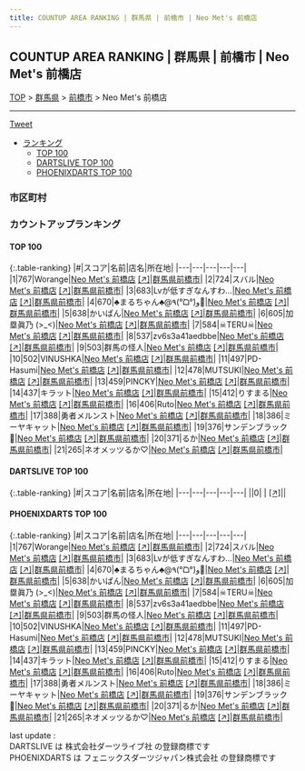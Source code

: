 ```yaml
---
title: COUNTUP AREA RANKING | 群馬県 | 前橋市 | Neo Met's 前橋店
---
```

## COUNTUP AREA RANKING | 群馬県 | 前橋市 | Neo Met's 前橋店

[TOP](/darts/rank/) > [群馬県](/darts/rank/群馬県/) > [前橋市](/darts/rank/群馬県/前橋市/) > Neo Met's 前橋店

___

<a href="https://twitter.com/share?ref_src=twsrc%5Etfw" data-text="COUNTUP AREA RANKING | 群馬県前橋市Neo Met's 前橋店" class="twitter-share-button" data-hashtags="DARTSLIVE,PHOENIXDARTS,darts,ダーツ" data-show-count="false">Tweet</a>

* [ランキング](#カウントアップランキング)
    * [TOP 100](#top-100)
    * [DARTSLIVE TOP 100](#dartslive-top-100)
    * [PHOENIXDARTS TOP 100](#phoenixdarts-top-100)

### 市区町村

<ul>

</ul>

### カウントアップランキング

#### TOP 100



{:.table-ranking}
|#|スコア|名前|店名|所在地|
|---|---|---|---|---|
|1|767|<span class="rank-name-pd">Worange</span>|<a href="/darts/rank/shops/83207.html">Neo Met's 前橋店</a> <a href="https://vs.phoenixdarts.com/jp/shop/shopDetailInfo/s_83207?s_seq=83207">[↗]</a>|<a href="/darts/rank/群馬県/前橋市">群馬県前橋市</a>|
|2|724|<span class="rank-name-pd">スバル</span>|<a href="/darts/rank/shops/83207.html">Neo Met's 前橋店</a> <a href="https://vs.phoenixdarts.com/jp/shop/shopDetailInfo/s_83207?s_seq=83207">[↗]</a>|<a href="/darts/rank/群馬県/前橋市">群馬県前橋市</a>|
|3|683|<span class="rank-name-pd">Lvが低すぎなんすわ…</span>|<a href="/darts/rank/shops/83207.html">Neo Met's 前橋店</a> <a href="https://vs.phoenixdarts.com/jp/shop/shopDetailInfo/s_83207?s_seq=83207">[↗]</a>|<a href="/darts/rank/群馬県/前橋市">群馬県前橋市</a>|
|4|670|<span class="rank-name-pd">♣️まるちゃん♣️@٩(°̀ᗝ°́)و🦋</span>|<a href="/darts/rank/shops/83207.html">Neo Met's 前橋店</a> <a href="https://vs.phoenixdarts.com/jp/shop/shopDetailInfo/s_83207?s_seq=83207">[↗]</a>|<a href="/darts/rank/群馬県/前橋市">群馬県前橋市</a>|
|5|638|<span class="rank-name-pd">かいぱん</span>|<a href="/darts/rank/shops/83207.html">Neo Met's 前橋店</a> <a href="https://vs.phoenixdarts.com/jp/shop/shopDetailInfo/s_83207?s_seq=83207">[↗]</a>|<a href="/darts/rank/群馬県/前橋市">群馬県前橋市</a>|
|6|605|<span class="rank-name-pd">加塁眞乃 (&gt;_&lt;)</span>|<a href="/darts/rank/shops/83207.html">Neo Met's 前橋店</a> <a href="https://vs.phoenixdarts.com/jp/shop/shopDetailInfo/s_83207?s_seq=83207">[↗]</a>|<a href="/darts/rank/群馬県/前橋市">群馬県前橋市</a>|
|7|584|<span class="rank-name-pd">☠TERU☠</span>|<a href="/darts/rank/shops/83207.html">Neo Met's 前橋店</a> <a href="https://vs.phoenixdarts.com/jp/shop/shopDetailInfo/s_83207?s_seq=83207">[↗]</a>|<a href="/darts/rank/群馬県/前橋市">群馬県前橋市</a>|
|8|537|<span class="rank-name-pd">zv6s3a41aedbbe</span>|<a href="/darts/rank/shops/83207.html">Neo Met's 前橋店</a> <a href="https://vs.phoenixdarts.com/jp/shop/shopDetailInfo/s_83207?s_seq=83207">[↗]</a>|<a href="/darts/rank/群馬県/前橋市">群馬県前橋市</a>|
|9|503|<span class="rank-name-pd">群馬の怪人</span>|<a href="/darts/rank/shops/83207.html">Neo Met's 前橋店</a> <a href="https://vs.phoenixdarts.com/jp/shop/shopDetailInfo/s_83207?s_seq=83207">[↗]</a>|<a href="/darts/rank/群馬県/前橋市">群馬県前橋市</a>|
|10|502|<span class="rank-name-pd">VINUSHKA</span>|<a href="/darts/rank/shops/83207.html">Neo Met's 前橋店</a> <a href="https://vs.phoenixdarts.com/jp/shop/shopDetailInfo/s_83207?s_seq=83207">[↗]</a>|<a href="/darts/rank/群馬県/前橋市">群馬県前橋市</a>|
|11|497|<span class="rank-name-pd">PD-Hasumi</span>|<a href="/darts/rank/shops/83207.html">Neo Met's 前橋店</a> <a href="https://vs.phoenixdarts.com/jp/shop/shopDetailInfo/s_83207?s_seq=83207">[↗]</a>|<a href="/darts/rank/群馬県/前橋市">群馬県前橋市</a>|
|12|478|<span class="rank-name-pd">MUTSUKI</span>|<a href="/darts/rank/shops/83207.html">Neo Met's 前橋店</a> <a href="https://vs.phoenixdarts.com/jp/shop/shopDetailInfo/s_83207?s_seq=83207">[↗]</a>|<a href="/darts/rank/群馬県/前橋市">群馬県前橋市</a>|
|13|459|<span class="rank-name-pd">PINCKY</span>|<a href="/darts/rank/shops/83207.html">Neo Met's 前橋店</a> <a href="https://vs.phoenixdarts.com/jp/shop/shopDetailInfo/s_83207?s_seq=83207">[↗]</a>|<a href="/darts/rank/群馬県/前橋市">群馬県前橋市</a>|
|14|437|<span class="rank-name-pd">キラット</span>|<a href="/darts/rank/shops/83207.html">Neo Met's 前橋店</a> <a href="https://vs.phoenixdarts.com/jp/shop/shopDetailInfo/s_83207?s_seq=83207">[↗]</a>|<a href="/darts/rank/群馬県/前橋市">群馬県前橋市</a>|
|15|412|<span class="rank-name-pd">りすまる</span>|<a href="/darts/rank/shops/83207.html">Neo Met's 前橋店</a> <a href="https://vs.phoenixdarts.com/jp/shop/shopDetailInfo/s_83207?s_seq=83207">[↗]</a>|<a href="/darts/rank/群馬県/前橋市">群馬県前橋市</a>|
|16|406|<span class="rank-name-pd">Ruto</span>|<a href="/darts/rank/shops/83207.html">Neo Met's 前橋店</a> <a href="https://vs.phoenixdarts.com/jp/shop/shopDetailInfo/s_83207?s_seq=83207">[↗]</a>|<a href="/darts/rank/群馬県/前橋市">群馬県前橋市</a>|
|17|388|<span class="rank-name-pd">勇者メルンスト</span>|<a href="/darts/rank/shops/83207.html">Neo Met's 前橋店</a> <a href="https://vs.phoenixdarts.com/jp/shop/shopDetailInfo/s_83207?s_seq=83207">[↗]</a>|<a href="/darts/rank/群馬県/前橋市">群馬県前橋市</a>|
|18|386|<span class="rank-name-pd">ミーヤキャット</span>|<a href="/darts/rank/shops/83207.html">Neo Met's 前橋店</a> <a href="https://vs.phoenixdarts.com/jp/shop/shopDetailInfo/s_83207?s_seq=83207">[↗]</a>|<a href="/darts/rank/群馬県/前橋市">群馬県前橋市</a>|
|19|376|<span class="rank-name-pd">サンデンブラック🐴</span>|<a href="/darts/rank/shops/83207.html">Neo Met's 前橋店</a> <a href="https://vs.phoenixdarts.com/jp/shop/shopDetailInfo/s_83207?s_seq=83207">[↗]</a>|<a href="/darts/rank/群馬県/前橋市">群馬県前橋市</a>|
|20|371|<span class="rank-name-pd">るか</span>|<a href="/darts/rank/shops/83207.html">Neo Met's 前橋店</a> <a href="https://vs.phoenixdarts.com/jp/shop/shopDetailInfo/s_83207?s_seq=83207">[↗]</a>|<a href="/darts/rank/群馬県/前橋市">群馬県前橋市</a>|
|21|265|<span class="rank-name-pd">ネオメッツるか♡</span>|<a href="/darts/rank/shops/83207.html">Neo Met's 前橋店</a> <a href="https://vs.phoenixdarts.com/jp/shop/shopDetailInfo/s_83207?s_seq=83207">[↗]</a>|<a href="/darts/rank/群馬県/前橋市">群馬県前橋市</a>|


#### DARTSLIVE TOP 100



{:.table-ranking}
|#|スコア|名前|店名|所在地|
|---|---|---|---|---|
||0|<span class="rank-name-dl"> </span>|<a href="/darts/rank/shops/.html"></a> <a href="">[↗]</a>|<a href="/darts/rank//"></a>|


#### PHOENIXDARTS TOP 100



{:.table-ranking}
|#|スコア|名前|店名|所在地|
|---|---|---|---|---|
|1|767|<span class="rank-name-pd">Worange</span>|<a href="/darts/rank/shops/83207.html">Neo Met's 前橋店</a> <a href="https://vs.phoenixdarts.com/jp/shop/shopDetailInfo/s_83207?s_seq=83207">[↗]</a>|<a href="/darts/rank/群馬県/前橋市">群馬県前橋市</a>|
|2|724|<span class="rank-name-pd">スバル</span>|<a href="/darts/rank/shops/83207.html">Neo Met's 前橋店</a> <a href="https://vs.phoenixdarts.com/jp/shop/shopDetailInfo/s_83207?s_seq=83207">[↗]</a>|<a href="/darts/rank/群馬県/前橋市">群馬県前橋市</a>|
|3|683|<span class="rank-name-pd">Lvが低すぎなんすわ…</span>|<a href="/darts/rank/shops/83207.html">Neo Met's 前橋店</a> <a href="https://vs.phoenixdarts.com/jp/shop/shopDetailInfo/s_83207?s_seq=83207">[↗]</a>|<a href="/darts/rank/群馬県/前橋市">群馬県前橋市</a>|
|4|670|<span class="rank-name-pd">♣️まるちゃん♣️@٩(°̀ᗝ°́)و🦋</span>|<a href="/darts/rank/shops/83207.html">Neo Met's 前橋店</a> <a href="https://vs.phoenixdarts.com/jp/shop/shopDetailInfo/s_83207?s_seq=83207">[↗]</a>|<a href="/darts/rank/群馬県/前橋市">群馬県前橋市</a>|
|5|638|<span class="rank-name-pd">かいぱん</span>|<a href="/darts/rank/shops/83207.html">Neo Met's 前橋店</a> <a href="https://vs.phoenixdarts.com/jp/shop/shopDetailInfo/s_83207?s_seq=83207">[↗]</a>|<a href="/darts/rank/群馬県/前橋市">群馬県前橋市</a>|
|6|605|<span class="rank-name-pd">加塁眞乃 (&gt;_&lt;)</span>|<a href="/darts/rank/shops/83207.html">Neo Met's 前橋店</a> <a href="https://vs.phoenixdarts.com/jp/shop/shopDetailInfo/s_83207?s_seq=83207">[↗]</a>|<a href="/darts/rank/群馬県/前橋市">群馬県前橋市</a>|
|7|584|<span class="rank-name-pd">☠TERU☠</span>|<a href="/darts/rank/shops/83207.html">Neo Met's 前橋店</a> <a href="https://vs.phoenixdarts.com/jp/shop/shopDetailInfo/s_83207?s_seq=83207">[↗]</a>|<a href="/darts/rank/群馬県/前橋市">群馬県前橋市</a>|
|8|537|<span class="rank-name-pd">zv6s3a41aedbbe</span>|<a href="/darts/rank/shops/83207.html">Neo Met's 前橋店</a> <a href="https://vs.phoenixdarts.com/jp/shop/shopDetailInfo/s_83207?s_seq=83207">[↗]</a>|<a href="/darts/rank/群馬県/前橋市">群馬県前橋市</a>|
|9|503|<span class="rank-name-pd">群馬の怪人</span>|<a href="/darts/rank/shops/83207.html">Neo Met's 前橋店</a> <a href="https://vs.phoenixdarts.com/jp/shop/shopDetailInfo/s_83207?s_seq=83207">[↗]</a>|<a href="/darts/rank/群馬県/前橋市">群馬県前橋市</a>|
|10|502|<span class="rank-name-pd">VINUSHKA</span>|<a href="/darts/rank/shops/83207.html">Neo Met's 前橋店</a> <a href="https://vs.phoenixdarts.com/jp/shop/shopDetailInfo/s_83207?s_seq=83207">[↗]</a>|<a href="/darts/rank/群馬県/前橋市">群馬県前橋市</a>|
|11|497|<span class="rank-name-pd">PD-Hasumi</span>|<a href="/darts/rank/shops/83207.html">Neo Met's 前橋店</a> <a href="https://vs.phoenixdarts.com/jp/shop/shopDetailInfo/s_83207?s_seq=83207">[↗]</a>|<a href="/darts/rank/群馬県/前橋市">群馬県前橋市</a>|
|12|478|<span class="rank-name-pd">MUTSUKI</span>|<a href="/darts/rank/shops/83207.html">Neo Met's 前橋店</a> <a href="https://vs.phoenixdarts.com/jp/shop/shopDetailInfo/s_83207?s_seq=83207">[↗]</a>|<a href="/darts/rank/群馬県/前橋市">群馬県前橋市</a>|
|13|459|<span class="rank-name-pd">PINCKY</span>|<a href="/darts/rank/shops/83207.html">Neo Met's 前橋店</a> <a href="https://vs.phoenixdarts.com/jp/shop/shopDetailInfo/s_83207?s_seq=83207">[↗]</a>|<a href="/darts/rank/群馬県/前橋市">群馬県前橋市</a>|
|14|437|<span class="rank-name-pd">キラット</span>|<a href="/darts/rank/shops/83207.html">Neo Met's 前橋店</a> <a href="https://vs.phoenixdarts.com/jp/shop/shopDetailInfo/s_83207?s_seq=83207">[↗]</a>|<a href="/darts/rank/群馬県/前橋市">群馬県前橋市</a>|
|15|412|<span class="rank-name-pd">りすまる</span>|<a href="/darts/rank/shops/83207.html">Neo Met's 前橋店</a> <a href="https://vs.phoenixdarts.com/jp/shop/shopDetailInfo/s_83207?s_seq=83207">[↗]</a>|<a href="/darts/rank/群馬県/前橋市">群馬県前橋市</a>|
|16|406|<span class="rank-name-pd">Ruto</span>|<a href="/darts/rank/shops/83207.html">Neo Met's 前橋店</a> <a href="https://vs.phoenixdarts.com/jp/shop/shopDetailInfo/s_83207?s_seq=83207">[↗]</a>|<a href="/darts/rank/群馬県/前橋市">群馬県前橋市</a>|
|17|388|<span class="rank-name-pd">勇者メルンスト</span>|<a href="/darts/rank/shops/83207.html">Neo Met's 前橋店</a> <a href="https://vs.phoenixdarts.com/jp/shop/shopDetailInfo/s_83207?s_seq=83207">[↗]</a>|<a href="/darts/rank/群馬県/前橋市">群馬県前橋市</a>|
|18|386|<span class="rank-name-pd">ミーヤキャット</span>|<a href="/darts/rank/shops/83207.html">Neo Met's 前橋店</a> <a href="https://vs.phoenixdarts.com/jp/shop/shopDetailInfo/s_83207?s_seq=83207">[↗]</a>|<a href="/darts/rank/群馬県/前橋市">群馬県前橋市</a>|
|19|376|<span class="rank-name-pd">サンデンブラック🐴</span>|<a href="/darts/rank/shops/83207.html">Neo Met's 前橋店</a> <a href="https://vs.phoenixdarts.com/jp/shop/shopDetailInfo/s_83207?s_seq=83207">[↗]</a>|<a href="/darts/rank/群馬県/前橋市">群馬県前橋市</a>|
|20|371|<span class="rank-name-pd">るか</span>|<a href="/darts/rank/shops/83207.html">Neo Met's 前橋店</a> <a href="https://vs.phoenixdarts.com/jp/shop/shopDetailInfo/s_83207?s_seq=83207">[↗]</a>|<a href="/darts/rank/群馬県/前橋市">群馬県前橋市</a>|
|21|265|<span class="rank-name-pd">ネオメッツるか♡</span>|<a href="/darts/rank/shops/83207.html">Neo Met's 前橋店</a> <a href="https://vs.phoenixdarts.com/jp/shop/shopDetailInfo/s_83207?s_seq=83207">[↗]</a>|<a href="/darts/rank/群馬県/前橋市">群馬県前橋市</a>|


<div class="footer border-top border-gray-light mt-5 pt-3 text-right text-gray">
    last update : <span style="font-weight: italic" id="foot_last_modified"></span><br />
    DARTSLIVE は 株式会社ダーツライブ社 の登録商標です<br />
    PHOENIXDARTS は フェニックスダーツジャパン株式会社 の登録商標です<br />
</div>

<script src="https://cdnjs.cloudflare.com/ajax/libs/jquery.tablesorter/2.31.3/js/jquery.tablesorter.min.js" integrity="sha512-qzgd5cYSZcosqpzpn7zF2ZId8f/8CHmFKZ8j7mU4OUXTNRd5g+ZHBPsgKEwoqxCtdQvExE5LprwwPAgoicguNg==" crossorigin="anonymous" referrerpolicy="no-referrer"></script>
<link rel="stylesheet" href="https://cdnjs.cloudflare.com/ajax/libs/jquery.tablesorter/2.31.3/css/theme.default.min.css" integrity="sha512-wghhOJkjQX0Lh3NSWvNKeZ0ZpNn+SPVXX1Qyc9OCaogADktxrBiBdKGDoqVUOyhStvMBmJQ8ZdMHiR3wuEq8+w==" crossorigin="anonymous" referrerpolicy="no-referrer" />
<script>
$(function() {
    $(".table-ranking").tablesorter({sortList:[[0, 0]]});
    $("#foot_last_modified").text(formatDate(new Date(document.lastModified), 'yyyy-MM-dd HH:mm:ss'));
});
</script>

<script async src="https://platform.twitter.com/widgets.js" charset="utf-8"></script>
